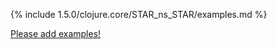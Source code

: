 {% include 1.5.0/clojure.core/STAR_ns_STAR/examples.md %}

[Please add examples!](https://github.com/arrdem/grimoire/edit/master/_includes/1.6.0/clojure.core/STAR_ns_STAR/examples.md)
